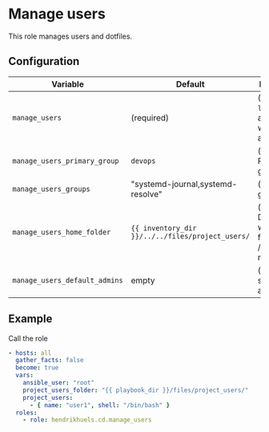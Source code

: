 # Manage users

This role manages users and dotfiles.

## Configuration

Variable                     | Default                                          | Description
---                          | ---                                              | ---
`manage_users`               | (required)                                       | (`dictionary, list`) List of all users with attributes
`manage_users_primary_group` | `devops`                                         | (`str`) Primary group
`manage_users_groups`        | "systemd-journal,systemd-resolve"                | (`str`) User groups
`manage_users_home_folder`   | `{{ inventory_dir }}/../../files/project_users/` | (`str`) Directory, where to find the /home mirror
`manage_users_default_admins`| empty                                            | (`list`) List of standard admin users

## Example

Call the role
```yaml
- hosts: all
  gather_facts: false
  become: true
  vars:
    ansible_user: "root"
    project_users_folder: "{{ playbook_dir }}/files/project_users/"
    project_users:
      - { name: "user1", shell: "/bin/bash" }
  roles:
    - role: hendrikhuels.cd.manage_users
```
